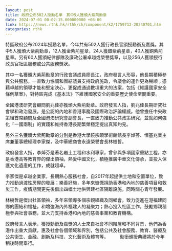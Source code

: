 ```yaml
---
layout: post
title: 政府公布502人授勳名單　其中5人獲頒大紫荊勳章
date: 2024-07-01 00:02:15.000000000 +08:00
link: https://news.rthk.hk/rthk/ch/component/k2/1759712-20240701.htm
categories: rthk
---
```


特區政府公布2024年授勳名單，今年共有502人獲行政長官頒授勳銜及嘉獎。其中5人獲頒大紫荊勳章，12人獲金紫荊星章，24人獲銀紫荊星章，40人獲銅紫荊星章。另有60人獲頒紀律部隊及廉政公署卓越或榮譽獎章，以及256人獲頒授行政長官社區服務或公共服務獎狀。

其中一名獲頒大紫荊勳章的行政會議成員廖長江，政府發言人形容，他長期積極參與公共服務，一直致力協調和團結議員支持政府施政，令議會的運作更為暢順；憑藉卓越的領導才能和堅定決心，更促成通過數項重大的法案，包括《維護國家安全條例草案》，對特區完成《基本法》下維護國家安全的重要歷史使命至關重要。

全國港澳研究會顧問劉兆佳亦獲頒大紫荊勳章。政府發言人指，劉兆佳長期研究社會學和政治發展，是公認的內地和香港事務及國際政治評論權威。他曾擔任中央政策組首席顧問及全國港澳研究會副會長，一直致力推動公共政策研究，並就如何強化「一國兩制」的實踐和維持香港長期繁榮穩定提出真知灼見。

另外三名獲頒大紫荊勳章的分別是香港大學饒宗頤學術館館長李焯芬、恒基兆業主席兼董事總經理李家傑，及中華總商會永遠榮譽會長林樹哲。

政府發言人指，李焯芬是著名岩土工程和水利專家，曾參與多項國家重點工程，亦是香港高等教育界的傑出領袖，熱愛中國文化，積極推廣中華文化傳承，並投入保護文化遺產的工作，成就超卓。

李家傑是卓越企業家，長期熱心服務社會，自2017年起提供土地和空置單位，致力推動過渡性房屋的發展；樂善好施，多年來慷慨捐助香港和內地的慈善項目和救災工作，疫情期間更先後借出四幅土地供興建社區隔離設施，同時關心青年發展。

林樹哲是傑出社區領袖，多年來領導多個宗親組織及同鄉會，致力促進在港福建同鄉的團結和福祉，和增強海內外福建人的凝聚力；熱心投入社區工作，鼓勵鄉親積極參與社會事務，並大力支持香港和內地的慈善事業和教育機構。

政府發言人表示，獲授勳銜及嘉獎的人士來自社會不同階層和不同背景，他們為香港作出重大貢獻，惠及社會各個領域和界別，包括公共及社會服務、教育、醫療及公共衞生、金融、創新及科技、文化藝術及體育等。
　　 
勳銜頒授典禮將於今年稍後時間舉行。
